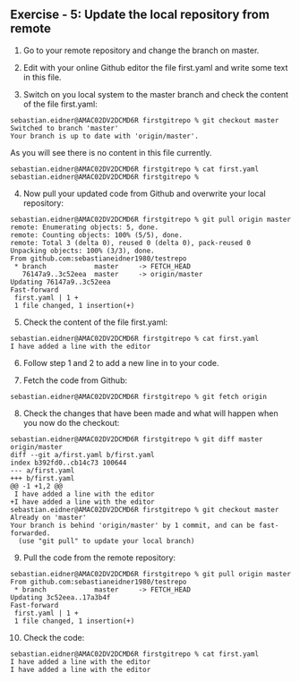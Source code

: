 ## Exercise - 5: Update the local repository from remote

1. Go to your remote repository and change the branch on master.

2. Edit with your online Github editor the file first.yaml and write some text in this file.

3. Switch on you local system to the master branch and check the content of the file first.yaml:

```
sebastian.eidner@AMAC02DV2DCMD6R firstgitrepo % git checkout master
Switched to branch 'master'
Your branch is up to date with 'origin/master'.
``` 

As you will see there is no content in this file currently.
```
sebastian.eidner@AMAC02DV2DCMD6R firstgitrepo % cat first.yaml
sebastian.eidner@AMAC02DV2DCMD6R firstgitrepo %
```

4. Now pull your updated code from Github and overwrite your local repository:
```
sebastian.eidner@AMAC02DV2DCMD6R firstgitrepo % git pull origin master
remote: Enumerating objects: 5, done.
remote: Counting objects: 100% (5/5), done.
remote: Total 3 (delta 0), reused 0 (delta 0), pack-reused 0
Unpacking objects: 100% (3/3), done.
From github.com:sebastianeidner1980/testrepo
 * branch            master     -> FETCH_HEAD
   76147a9..3c52eea  master     -> origin/master
Updating 76147a9..3c52eea
Fast-forward
 first.yaml | 1 +
 1 file changed, 1 insertion(+)
```

5. Check the content of the file first.yaml:
```
sebastian.eidner@AMAC02DV2DCMD6R firstgitrepo % cat first.yaml
I have added a line with the editor
```

6. Follow step 1 and 2 to add a new line in to your code.

7. Fetch the code from Github:

```
sebastian.eidner@AMAC02DV2DCMD6R firstgitrepo % git fetch origin
```

8. Check the changes that have been made and what will happen when you now do the checkout:
```
sebastian.eidner@AMAC02DV2DCMD6R firstgitrepo % git diff master origin/master
diff --git a/first.yaml b/first.yaml
index b392fd0..cb14c73 100644
--- a/first.yaml
+++ b/first.yaml
@@ -1 +1,2 @@
 I have added a line with the editor
+I have added a line with the editor
sebastian.eidner@AMAC02DV2DCMD6R firstgitrepo % git checkout master
Already on 'master'
Your branch is behind 'origin/master' by 1 commit, and can be fast-forwarded.
  (use "git pull" to update your local branch)
```

9. Pull the code from the remote repository: 
```
sebastian.eidner@AMAC02DV2DCMD6R firstgitrepo % git pull origin master
From github.com:sebastianeidner1980/testrepo
 * branch            master     -> FETCH_HEAD
Updating 3c52eea..17a3b4f
Fast-forward
 first.yaml | 1 +
 1 file changed, 1 insertion(+)
 ```

10. Check the code:

```
sebastian.eidner@AMAC02DV2DCMD6R firstgitrepo % cat first.yaml
I have added a line with the editor
I have added a line with the editor
```